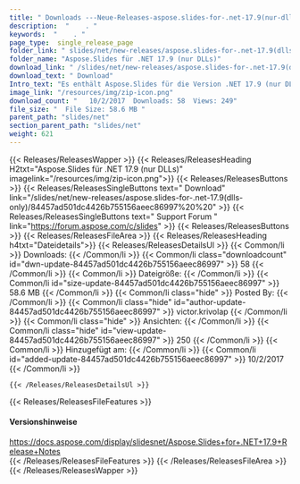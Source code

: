 ```yaml
---
title: " Downloads ---Neue-Releases-aspose.slides-for-.net-17.9(nur-dlls) . "
description:  "    . " 
keywords:  "    . " 
page_type:  single_release_page
folder_link: " slides/net/new-releases/aspose.slides-for-.net-17.9(dlls-only)/"
folder_name: "Aspose.Slides für .NET 17.9 (nur DLLs)"
download_link: " /slides/net/new-releases/aspose.slides-for-.net-17.9(dlls-only)/84457ad501dc4426b755156aeec86997"
download_text: " Download"
Intro_text: "Es enthält Aspose.Slides für die Version .NET 17.9 (nur DLLs)."
image_link: "/resources/img/zip-icon.png"
download_count: "   10/2/2017  Downloads: 58  Views: 249"
file_size: "  File Size: 58.6 MB "
parent_path: "slides/net"
section_parent_path: "slides/net"
weight: 621
---
```


{{< Releases/ReleasesWapper >}}
  {{< Releases/ReleasesHeading H2txt="Aspose.Slides für .NET 17.9 (nur DLLs)" imagelink="/resources/img/zip-icon.png">}}
  {{< Releases/ReleasesButtons >}}
    {{< Releases/ReleasesSingleButtons text=" Download" link="/slides/net/new-releases/aspose.slides-for-.net-17.9(dlls-only)/84457ad501dc4426b755156aeec86997%20%20" >}}
    {{< Releases/ReleasesSingleButtons text=" Support Forum " link="https://forum.aspose.com/c/slides" >}}
  {{< Releases/ReleasesButtons >}}
  {{< Releases/ReleasesFileArea >}}
    {{< Releases/ReleasesHeading h4txt="Dateidetails">}}
    {{< Releases/ReleasesDetailsUl >}}
            {{< Common/li >}} Downloads: {{< /Common/li >}}
      {{< Common/li class="downloadcount" id="dwn-update-84457ad501dc4426b755156aeec86997" >}} 58 {{< /Common/li >}}
      {{< Common/li >}} Dateigröße: {{< /Common/li >}}
      {{< Common/li id="size-update-84457ad501dc4426b755156aeec86997" >}} 58.6 MB {{< /Common/li >}} 
      {{< Common/li  class="hide" >}} Posted By: {{< /Common/li >}} 
      {{< Common/li class="hide" id="author-update-84457ad501dc4426b755156aeec86997" >}} victor.krivolap {{< /Common/li >}}
      {{< Common/li class="hide" >}} Ansichten: {{< /Common/li >}}
      {{< Common/li class="hide" id="view-update-84457ad501dc4426b755156aeec86997" >}} 250 {{< /Common/li >}}
      {{< Common/li >}} Hinzugefügt am: {{< /Common/li >}}
      {{< Common/li id="added-update-84457ad501dc4426b755156aeec86997" >}} 10/2/2017 {{< /Common/li >}} 

    {{< /Releases/ReleasesDetailsUl >}}

  {{< Releases/ReleasesFileFeatures >}}
      <h4>Versionshinweise</h4><div> <a href="https://docs.aspose.com/display/slidesnet/Aspose.Slides+for+.NET+17.9+Release+Notes">https://docs.aspose.com/display/slidesnet/Aspose.Slides+for+.NET+17.9+Release+Notes</a></div>
  {{< /Releases/ReleasesFileFeatures >}}
 {{< /Releases/ReleasesFileArea >}}
{{< /Releases/ReleasesWapper >}}



